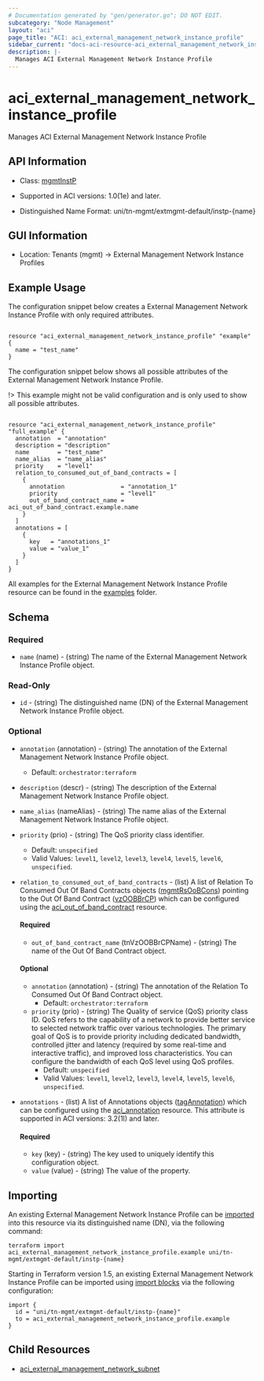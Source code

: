 ```yaml
---
# Documentation generated by "gen/generator.go"; DO NOT EDIT.
subcategory: "Node Management"
layout: "aci"
page_title: "ACI: aci_external_management_network_instance_profile"
sidebar_current: "docs-aci-resource-aci_external_management_network_instance_profile"
description: |-
  Manages ACI External Management Network Instance Profile
---
```


# aci_external_management_network_instance_profile #

Manages ACI External Management Network Instance Profile

## API Information ##

* Class: [mgmtInstP](https://pubhub.devnetcloud.com/media/model-doc-latest/docs/app/index.html#/objects/mgmtInstP/overview)

* Supported in ACI versions: 1.0(1e) and later.

* Distinguished Name Format: uni/tn-mgmt/extmgmt-default/instp-{name}

## GUI Information ##

* Location: Tenants (mgmt) -> External Management Network Instance Profiles

## Example Usage ##

The configuration snippet below creates a External Management Network Instance Profile with only required attributes.

```hcl

resource "aci_external_management_network_instance_profile" "example" {
  name = "test_name"
}

```
The configuration snippet below shows all possible attributes of the External Management Network Instance Profile.

!> This example might not be valid configuration and is only used to show all possible attributes.

```hcl

resource "aci_external_management_network_instance_profile" "full_example" {
  annotation  = "annotation"
  description = "description"
  name        = "test_name"
  name_alias  = "name_alias"
  priority    = "level1"
  relation_to_consumed_out_of_band_contracts = [
    {
      annotation                = "annotation_1"
      priority                  = "level1"
      out_of_band_contract_name = aci_out_of_band_contract.example.name
    }
  ]
  annotations = [
    {
      key   = "annotations_1"
      value = "value_1"
    }
  ]
}

```

All examples for the External Management Network Instance Profile resource can be found in the [examples](https://github.com/CiscoDevNet/terraform-provider-aci/examples/resources/aci_external_management_network_instance_profile) folder.

## Schema

### Required

* `name` (name) - (string) The name of the External Management Network Instance Profile object.

### Read-Only

* `id` - (string) The distinguished name (DN) of the External Management Network Instance Profile object.

### Optional
  
* `annotation` (annotation) - (string) The annotation of the External Management Network Instance Profile object.
  - Default: `orchestrator:terraform`
* `description` (descr) - (string) The description of the External Management Network Instance Profile object.
* `name_alias` (nameAlias) - (string) The name alias of the External Management Network Instance Profile object.
* `priority` (prio) - (string) The QoS priority class identifier.
  - Default: `unspecified`
  - Valid Values: `level1`, `level2`, `level3`, `level4`, `level5`, `level6`, `unspecified`.

* `relation_to_consumed_out_of_band_contracts` - (list) A list of Relation To Consumed Out Of Band Contracts objects ([mgmtRsOoBCons](https://pubhub.devnetcloud.com/media/model-doc-latest/docs/app/index.html#/objects/mgmtRsOoBCons/overview)) pointing to the Out Of Band Contract ([vzOOBBrCP](https://pubhub.devnetcloud.com/media/model-doc-latest/docs/app/index.html#/objects/vzOOBBrCP/overview)) which can be configured using the [aci_out_of_band_contract](https://registry.terraform.io/providers/CiscoDevNet/aci/latest/docs/resources/out_of_band_contract) resource.
  
  #### Required
  
  * `out_of_band_contract_name` (tnVzOOBBrCPName) - (string) The name of the Out Of Band Contract object. 

  #### Optional
    
  * `annotation` (annotation) - (string) The annotation of the Relation To Consumed Out Of Band Contract object. 
      - Default: `orchestrator:terraform`
  * `priority` (prio) - (string) The Quality of service (QoS) priority class ID. QoS refers to the capability of a network to provide better service to selected network traffic over various technologies. The primary goal of QoS is to provide priority including dedicated bandwidth, controlled jitter and latency (required by some real-time and interactive traffic), and improved loss characteristics. You can configure the bandwidth of each QoS level using QoS profiles. 
      - Default: `unspecified`
      - Valid Values: `level1`, `level2`, `level3`, `level4`, `level5`, `level6`, `unspecified`.

* `annotations` - (list) A list of Annotations objects ([tagAnnotation](https://pubhub.devnetcloud.com/media/model-doc-latest/docs/app/index.html#/objects/tagAnnotation/overview)) which can be configured using the [aci_annotation](https://registry.terraform.io/providers/CiscoDevNet/aci/latest/docs/resources/annotation) resource. This attribute is supported in ACI versions: 3.2(1l) and later.
  
  #### Required
  
  * `key` (key) - (string) The key used to uniquely identify this configuration object. 
  * `value` (value) - (string) The value of the property. 

## Importing

An existing External Management Network Instance Profile can be [imported](https://www.terraform.io/docs/import/index.html) into this resource via its distinguished name (DN), via the following command:

```
terraform import aci_external_management_network_instance_profile.example uni/tn-mgmt/extmgmt-default/instp-{name}
```

Starting in Terraform version 1.5, an existing External Management Network Instance Profile can be imported 
using [import blocks](https://developer.hashicorp.com/terraform/language/import) via the following configuration:

```
import {
  id = "uni/tn-mgmt/extmgmt-default/instp-{name}"
  to = aci_external_management_network_instance_profile.example
}
```

## Child Resources
  
  - [aci_external_management_network_subnet](https://registry.terraform.io/providers/CiscoDevNet/aci/latest/docs/resources/external_management_network_subnet)